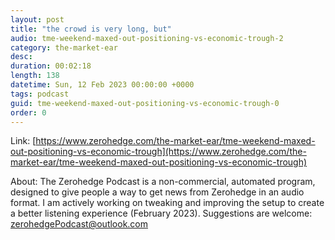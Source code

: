 ```yaml
---
layout: post
title: "the crowd is very long, but"
audio: tme-weekend-maxed-out-positioning-vs-economic-trough-2
category: the-market-ear
desc: 
duration: 00:02:18
length: 138
datetime: Sun, 12 Feb 2023 00:00:00 +0000
tags: podcast
guid: tme-weekend-maxed-out-positioning-vs-economic-trough-0
order: 0
---
```



Link: [https://www.zerohedge.com/the-market-ear/tme-weekend-maxed-out-positioning-vs-economic-trough](https://www.zerohedge.com/the-market-ear/tme-weekend-maxed-out-positioning-vs-economic-trough)

About: The Zerohedge Podcast is a non-commercial, automated program, designed to give people a way to get news from Zerohedge in an audio format.  I am actively working on tweaking and improving the setup to create a better listening experience (February 2023).  Suggestions are welcome: [zerohedgePodcast@outlook.com](mailto:zerohedgePodcast@outlook.com)